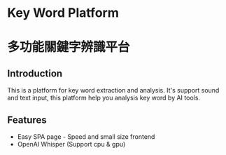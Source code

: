 # Key Word Platform
# 多功能關鍵字辨識平台

## Introduction
This is a platform for key word extraction and analysis.
It's support sound and text input, this platform help you analysis key word by AI tools.

## Features
- Easy SPA page - Speed and small size frontend
- OpenAI Whisper (Support cpu & gpu)